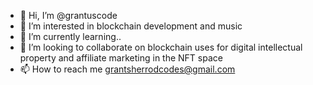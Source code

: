 - 👋 Hi, I’m @grantuscode
- 👀 I’m interested in blockchain development and music
- 🌱 I’m currently learning..
- 💞️ I’m looking to collaborate on blockchain uses for digital intellectual property and affiliate marketing in the NFT space
- 📫 How to reach me grantsherrodcodes@gmail.com

<!---
grantuscode/grantuscode is a ✨ special ✨ repository because its `README.md` (this file) appears on your GitHub profile.
You can click the Preview link to take a look at your changes.
--->
